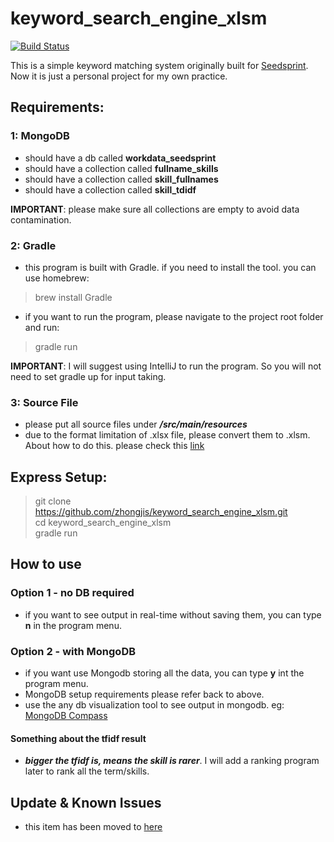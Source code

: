 # keyword_search_engine_xlsm
[![Build Status](https://travis-ci.com/zhongjis/keyword_search_engine_xlsm.svg?branch=master)](https://travis-ci.com/zhongjis/keyword_search_engine_xlsm)

This is a simple keyword matching system originally built for [Seedsprint](https://www.seedsprint.com). Now it is just a personal project for my own practice.

## Requirements:
### 1: MongoDB
- should have a db called **workdata_seedsprint** 
- should have a collection called **fullname_skills** 
- should have a collection called **skill_fullnames**
- should have a collection called **skill_tdidf**

**IMPORTANT**: please make sure all collections are empty to avoid data contamination.

### 2: Gradle
- this program is built with Gradle. if you need to install the tool. you can use homebrew:
> brew install Gradle <br>
- if you want to run the program, please navigate to the project root folder and run:
> gradle run

**IMPORTANT**: I will suggest using IntelliJ to run the program. So you will not need to set gradle up for input taking.

### 3: Source File
- please put all source files under ***/src/main/resources*** 
- due to the format limitation of .xlsx file, please convert them to .xlsm. About how to do this. please check this [link](https://support.office.com/en-us/article/save-a-workbook-in-another-file-format-6a16c862-4a36-48f9-a300-c2ca0065286e) 

## Express Setup:
> git clone https://github.com/zhongjis/keyword_search_engine_xlsm.git <br>
> cd keyword_search_engine_xlsm <br>
> gradle run <br>

## How to use
### Option 1 - no DB required
- if you want to see output in real-time without saving them, you can type **n** in the program menu.
### Option 2 - with MongoDB
- if you want use Mongodb storing all the data, you can type **y** int the program menu. 
- MongoDB setup requirements please refer back to above.
- use the any db visualization tool to see output in mongodb. eg: [MongoDB Compass](https://www.mongodb.com/products/compass)

#### Something about the tfidf result
- ***bigger the tfidf is, means the skill is rarer***. I will add a ranking program later to rank all the term/skills.

## Update & Known Issues
- this item has been moved to [here](https://github.com/zhongjis/keyword_search_engine_xlsm/wiki/Update-Logs-and-Known-Issues)
